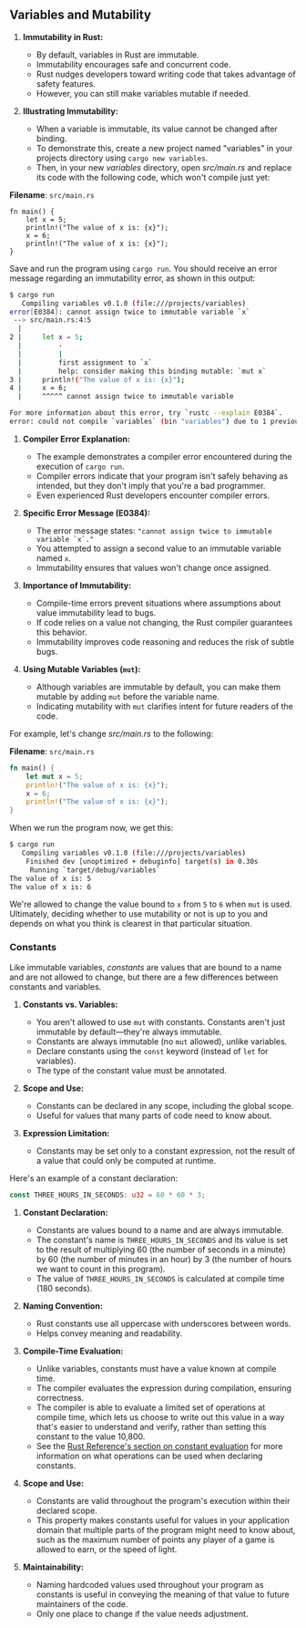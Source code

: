## Variables and Mutability

1. **Immutability in Rust:**
   - By default, variables in Rust are immutable.
   - Immutability encourages safe and concurrent code.
   - Rust nudges developers toward writing code that takes advantage of safety features.
   - However, you can still make variables mutable if needed.

2. **Illustrating Immutability:**
   - When a variable is immutable, its value cannot be changed after binding.
   - To demonstrate this, create a new project named "variables" in your projects directory using `cargo new variables`.
   - Then, in your new *variables* directory, open *src/main.rs* and replace its code with the following code, which won't compile just yet:

**Filename**: `src/main.rs`

```rust,ignore,does_not_compile
fn main() {
    let x = 5;
    println!("The value of x is: {x}");
    x = 6;
    println!("The value of x is: {x}");
}
```

Save and run the program using `cargo run`. You should receive an error message regarding an immutability error, as shown in this output:

```sh
$ cargo run
   Compiling variables v0.1.0 (file:///projects/variables)
error[E0384]: cannot assign twice to immutable variable `x`
 --> src/main.rs:4:5
  |
2 |     let x = 5;
  |         -
  |         |
  |         first assignment to `x`
  |         help: consider making this binding mutable: `mut x`
3 |     println!("The value of x is: {x}");
4 |     x = 6;
  |     ^^^^^ cannot assign twice to immutable variable

For more information about this error, try `rustc --explain E0384`.
error: could not compile `variables` (bin "variables") due to 1 previous error
```

1. **Compiler Error Explanation:**
   - The example demonstrates a compiler error encountered during the execution of `cargo run`.
   - Compiler errors indicate that your program isn't safely behaving as intended, but they don't imply that you're a bad programmer.
   - Even experienced Rust developers encounter compiler errors.

2. **Specific Error Message (E0384):**
   - The error message states: ``"cannot assign twice to immutable variable `x`."``
   - You attempted to assign a second value to an immutable variable named `x`.
   - Immutability ensures that values won't change once assigned.

3. **Importance of Immutability:**
   - Compile-time errors prevent situations where assumptions about value immutability lead to bugs.
   - If code relies on a value not changing, the Rust compiler guarantees this behavior.
   - Immutability improves code reasoning and reduces the risk of subtle bugs.

4. **Using Mutable Variables (`mut`):**
   - Although variables are immutable by default, you can make them mutable by adding `mut` before the variable name.
   - Indicating mutability with `mut` clarifies intent for future readers of the code.

For example, let's change *src/main.rs* to the following:

**Filename**: `src/main.rs`

```rust
fn main() {
    let mut x = 5;
    println!("The value of x is: {x}");
    x = 6;
    println!("The value of x is: {x}");
}
```

When we run the program now, we get this:

```sh
$ cargo run
   Compiling variables v0.1.0 (file:///projects/variables)
    Finished dev [unoptimized + debuginfo] target(s) in 0.30s
     Running `target/debug/variables`
The value of x is: 5
The value of x is: 6
```

We're allowed to change the value bound to `x` from `5` to `6` when `mut` is used. Ultimately, deciding whether to use mutability or not is up to you and depends on what you think is clearest in that particular situation.

### Constants

Like immutable variables, *constants* are values that are bound to a name and are not allowed to change, but there are a few differences between constants and variables.

1. **Constants vs. Variables:**
   - You aren't allowed to use `mut` with constants. Constants aren't just immutable by default—they're always immutable.
   - Constants are always immutable (no `mut` allowed), unlike variables.
   - Declare constants using the `const` keyword (instead of `let` for variables).
   - The type of the constant value must be annotated.

2. **Scope and Use:**
   - Constants can be declared in any scope, including the global scope.
   - Useful for values that many parts of code need to know about.

3. **Expression Limitation:**
   - Constants may be set only to a constant expression, not the result of a value that could only be computed at runtime.

Here's an example of a constant declaration:

```rust
const THREE_HOURS_IN_SECONDS: u32 = 60 * 60 * 3;
```

1. **Constant Declaration:**
   - Constants are values bound to a name and are always immutable.
   - The constant's name is `THREE_HOURS_IN_SECONDS` and its value is set to the result of multiplying 60 (the number of seconds in a minute) by 60 (the number of minutes in an hour) by 3 (the number of hours we want to count in this program). 
   - The value of `THREE_HOURS_IN_SECONDS` is calculated at compile time (180 seconds).

2. **Naming Convention:**
   - Rust constants use all uppercase with underscores between words.
   - Helps convey meaning and readability.

3. **Compile-Time Evaluation:**
   - Unlike variables, constants must have a value known at compile time.
   - The compiler evaluates the expression during compilation, ensuring correctness.
   - The compiler is able to evaluate a limited set of operations at compile time, which lets us choose to write out this value in a way that's easier to understand and verify, rather than setting this constant to the value 10,800. 
   - See the [Rust Reference's section on constant evaluation](https://doc.rust-lang.org/reference/const_eval.html) for more information on what operations can be used when declaring constants.

4. **Scope and Use:**
   - Constants are valid throughout the program's execution within their declared scope.
   - This property makes constants useful for values in your application domain that multiple parts of the program might need to know about, such as the maximum number of points any player of a game is allowed to earn, or the speed of light.

5. **Maintainability:**
   - Naming hardcoded values used throughout your program as constants is useful in conveying the meaning of that value to future maintainers of the code.
   - Only one place to change if the value needs adjustment.
  

